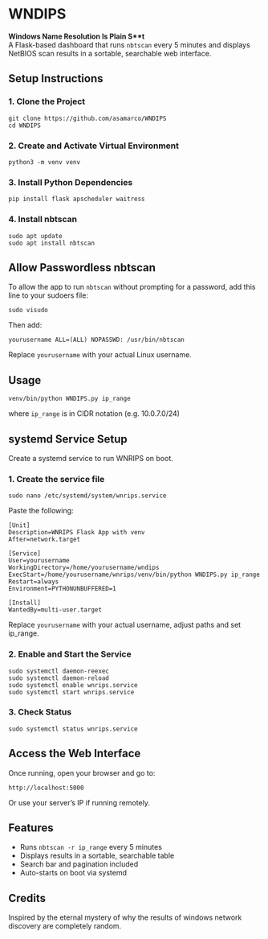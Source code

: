 # WNDIPS

**Windows Name Resolution Is Plain S\*\*t**  
A Flask-based dashboard that runs `nbtscan` every 5 minutes and displays NetBIOS scan results in a sortable, searchable web interface.

## Setup Instructions

### 1. Clone the Project

    git clone https://github.com/asamarco/WNDIPS
    cd WNDIPS

### 2. Create and Activate Virtual Environment

    python3 -m venv venv

### 3. Install Python Dependencies

    pip install flask apscheduler waitress

### 4. Install nbtscan

    sudo apt update
    sudo apt install nbtscan

## Allow Passwordless nbtscan

To allow the app to run `nbtscan` without prompting for a password, add this line to your sudoers file:

    sudo visudo

Then add:

    yourusername ALL=(ALL) NOPASSWD: /usr/bin/nbtscan

Replace `yourusername` with your actual Linux username.

## Usage

`venv/bin/python WNDIPS.py ip_range`

where `ip_range` is in CIDR notation (e.g. 10.0.7.0/24)

## systemd Service Setup

Create a systemd service to run WNRIPS on boot.

### 1. Create the service file

    sudo nano /etc/systemd/system/wnrips.service

Paste the following:

    [Unit]
    Description=WNRIPS Flask App with venv
    After=network.target

    [Service]
    User=yourusername
    WorkingDirectory=/home/yourusername/wndips
    ExecStart=/home/yourusername/wnrips/venv/bin/python WNDIPS.py ip_range
    Restart=always
    Environment=PYTHONUNBUFFERED=1

    [Install]
    WantedBy=multi-user.target

Replace `yourusername` with your actual username, adjust paths and set ip_range.

### 2. Enable and Start the Service

    sudo systemctl daemon-reexec
    sudo systemctl daemon-reload
    sudo systemctl enable wnrips.service
    sudo systemctl start wnrips.service

### 3. Check Status

    sudo systemctl status wnrips.service

## Access the Web Interface

Once running, open your browser and go to:

    http://localhost:5000

Or use your server’s IP if running remotely.

## Features

- Runs `nbtscan -r ip_range` every 5 minutes
- Displays results in a sortable, searchable table
- Search bar and pagination included
- Auto-starts on boot via systemd

## Credits
 
Inspired by the eternal mystery of why the results of windows network discovery are completely random.


